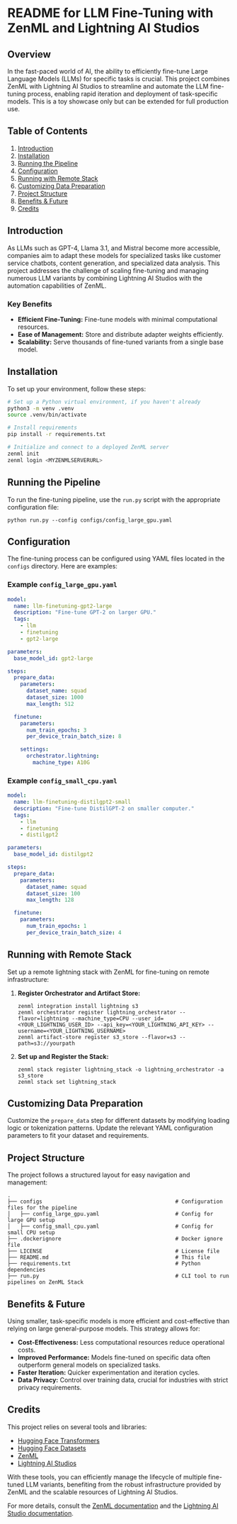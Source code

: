 # README for LLM Fine-Tuning with ZenML and Lightning AI Studios

## Overview

In the fast-paced world of AI, the ability to efficiently fine-tune Large Language Models (LLMs) for specific tasks is crucial. This project combines ZenML with Lightning AI Studios to streamline and automate the LLM fine-tuning process, enabling rapid iteration and deployment of task-specific models. This is a toy showcase only but can be extended for full production use.

## Table of Contents

1. [Introduction](#introduction)
2. [Installation](#installation)
3. [Running the Pipeline](#running-the-pipeline)
4. [Configuration](#configuration)
5. [Running with Remote Stack](#running-with-remote-stack)
6. [Customizing Data Preparation](#customizing-data-preparation)
7. [Project Structure](#project-structure)
8. [Benefits & Future](#benefits--future)
9. [Credits](#credits)

## Introduction

As LLMs such as GPT-4, Llama 3.1, and Mistral become more accessible, companies aim to adapt these models for specialized tasks like customer service chatbots, content generation, and specialized data analysis. This project addresses the challenge of scaling fine-tuning and managing numerous LLM variants by combining Lightning AI Studios with the automation capabilities of ZenML.

### Key Benefits

- **Efficient Fine-Tuning:** Fine-tune models with minimal computational resources.
- **Ease of Management:** Store and distribute adapter weights efficiently.
- **Scalability:** Serve thousands of fine-tuned variants from a single base model.

## Installation

To set up your environment, follow these steps:

```bash
# Set up a Python virtual environment, if you haven't already
python3 -m venv .venv
source .venv/bin/activate

# Install requirements
pip install -r requirements.txt

# Initialize and connect to a deployed ZenML server
zenml init
zenml login <MYZENMLSERVERURL>
```

## Running the Pipeline

To run the fine-tuning pipeline, use the `run.py` script with the appropriate configuration file:

```shell
python run.py --config configs/config_large_gpu.yaml
```

## Configuration

The fine-tuning process can be configured using YAML files located in the `configs` directory. Here are examples:

### Example `config_large_gpu.yaml`

```yaml
model:
  name: llm-finetuning-gpt2-large
  description: "Fine-tune GPT-2 on larger GPU."
  tags:
    - llm
    - finetuning
    - gpt2-large

parameters:
  base_model_id: gpt2-large

steps:
  prepare_data:
    parameters:
      dataset_name: squad
      dataset_size: 1000
      max_length: 512

  finetune:
    parameters:
      num_train_epochs: 3
      per_device_train_batch_size: 8

    settings:
      orchestrator.lightning:
        machine_type: A10G
```

### Example `config_small_cpu.yaml`

```yaml
model:
  name: llm-finetuning-distilgpt2-small
  description: "Fine-tune DistilGPT-2 on smaller computer."
  tags:
    - llm
    - finetuning
    - distilgpt2

parameters:
  base_model_id: distilgpt2

steps:
  prepare_data:
    parameters:
      dataset_name: squad
      dataset_size: 100
      max_length: 128

  finetune:
    parameters:
      num_train_epochs: 1
      per_device_train_batch_size: 4
```

## Running with Remote Stack

Set up a remote lightning stack with ZenML for fine-tuning on remote infrastructure:

1. **Register Orchestrator and Artifact Store:**

    ```shell
    zenml integration install lightning s3
    zenml orchestrator register lightning_orchestrator --flavor=lightning --machine_type=CPU --user_id=<YOUR_LIGHTNING_USER_ID> --api_key=<YOUR_LIGHTNING_API_KEY> --username=<YOUR_LIGHTNING_USERNAME>
    zenml artifact-store register s3_store --flavor=s3 --path=s3://yourpath
    ```

2. **Set up and Register the Stack:**

    ```shell
    zenml stack register lightning_stack -o lightning_orchestrator -a s3_store
    zenml stack set lightning_stack
    ```

## Customizing Data Preparation

Customize the `prepare_data` step for different datasets by modifying loading logic or tokenization patterns. Update the relevant YAML configuration parameters to fit your dataset and requirements.

## Project Structure

The project follows a structured layout for easy navigation and management:

```
.
├── configs                                          # Configuration files for the pipeline
│   ├── config_large_gpu.yaml                        # Config for large GPU setup
│   ├── config_small_cpu.yaml                        # Config for small CPU setup
├── .dockerignore                                    # Docker ignore file
├── LICENSE                                          # License file
├── README.md                                        # This file
├── requirements.txt                                 # Python dependencies
├── run.py                                           # CLI tool to run pipelines on ZenML Stack
```

## Benefits & Future

Using smaller, task-specific models is more efficient and cost-effective than relying on large general-purpose models. This strategy allows for:

- **Cost-Effectiveness:** Less computational resources reduce operational costs.
- **Improved Performance:** Models fine-tuned on specific data often outperform general models on specialized tasks.
- **Faster Iteration:** Quicker experimentation and iteration cycles.
- **Data Privacy:** Control over training data, crucial for industries with strict privacy requirements.

## Credits

This project relies on several tools and libraries:

- [Hugging Face Transformers](https://huggingface.co/transformers/)
- [Hugging Face Datasets](https://huggingface.co/datasets)
- [ZenML](https://zenml.io/)
- [Lightning AI Studios](https://www.lightning.ai/)

With these tools, you can efficiently manage the lifecycle of multiple fine-tuned LLM variants, benefiting from the robust infrastructure provided by ZenML and the scalable resources of Lightning AI Studios.

For more details, consult the [ZenML documentation](https://docs.zenml.io) and the [Lightning AI Studio documentation](https://lightning.ai).